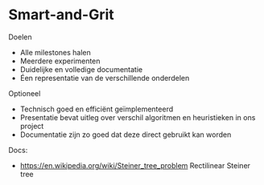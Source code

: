 # Smart-and-Grit

Doelen
- Alle milestones halen
- Meerdere experimenten
- Duidelijke en volledige documentatie
- Éen representatie van de verschillende onderdelen

Optioneel
- Technisch goed en efficiënt geïmplementeerd
- Presentatie bevat uitleg over verschil algoritmen en heuristieken in ons project
- Documentatie zijn zo goed dat deze direct gebruikt kan worden


Docs:
- https://en.wikipedia.org/wiki/Steiner_tree_problem
    Rectilinear Steiner tree
